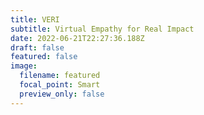 ```yaml
---
title: VERI
subtitle: Virtual Empathy for Real Impact
date: 2022-06-21T22:27:36.188Z
draft: false
featured: false
image:
  filename: featured
  focal_point: Smart
  preview_only: false
---
```

